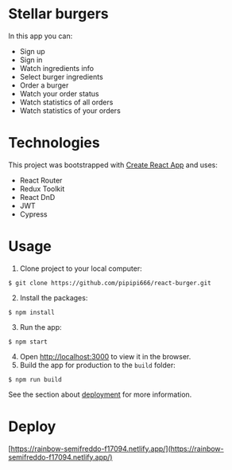 # Stellar burgers

In this app you can:

- Sign up
- Sign in
- Watch ingredients info
- Select burger ingredients
- Order a burger
- Watch your order status
- Watch statistics of all orders
- Watch statistics of your orders

# Technologies

This project was bootstrapped with [Create React App](https://github.com/facebook/create-react-app) and uses:

- React Router
- Redux Toolkit
- React DnD
- JWT
- Cypress

# Usage

1. Clone project to your local computer:

```
$ git clone https://github.com/pipipi666/react-burger.git
```

2. Install the packages:

```
$ npm install
```

3. Run the app:

```
$ npm start
```

4. Open [http://localhost:3000](http://localhost:3000) to view it in the browser.
5. Build the app for production to the `build` folder:

```
$ npm run build
```

See the section about [deployment](https://facebook.github.io/create-react-app/docs/deployment) for more information.

# Deploy

[https://rainbow-semifreddo-f17094.netlify.app/](https://rainbow-semifreddo-f17094.netlify.app/)
